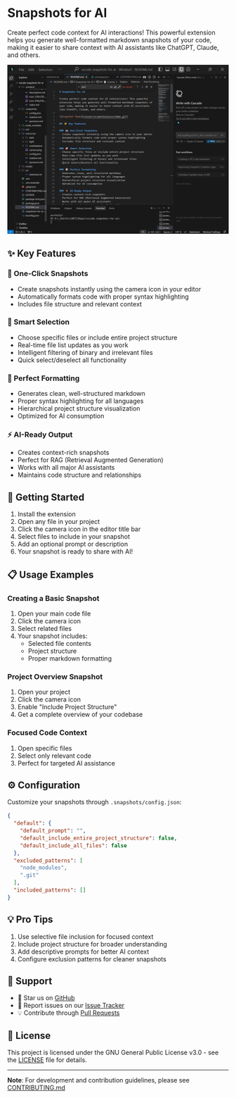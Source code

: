 # Snapshots for AI

Create perfect code context for AI interactions! This powerful extension helps you generate well-formatted markdown snapshots of your code, making it easier to share context with AI assistants like ChatGPT, Claude, and others.

![Snapshot Demo](resources/marketplace/demo.gif)

## ✨ Key Features

### 📸 One-Click Snapshots
- Create snapshots instantly using the camera icon in your editor
- Automatically formats code with proper syntax highlighting
- Includes file structure and relevant context

### 🎯 Smart Selection
- Choose specific files or include entire project structure
- Real-time file list updates as you work
- Intelligent filtering of binary and irrelevant files
- Quick select/deselect all functionality

### 🎨 Perfect Formatting
- Generates clean, well-structured markdown
- Proper syntax highlighting for all languages
- Hierarchical project structure visualization
- Optimized for AI consumption

### ⚡ AI-Ready Output
- Creates context-rich snapshots
- Perfect for RAG (Retrieval Augmented Generation)
- Works with all major AI assistants
- Maintains code structure and relationships

## 🚀 Getting Started

1. Install the extension
2. Open any file in your project
3. Click the camera icon in the editor title bar
4. Select files to include in your snapshot
5. Add an optional prompt or description
6. Your snapshot is ready to share with AI!

## 📋 Usage Examples

### Creating a Basic Snapshot
1. Open your main code file
2. Click the camera icon
3. Select related files
4. Your snapshot includes:
   - Selected file contents
   - Project structure
   - Proper markdown formatting

### Project Overview Snapshot
1. Open your project
2. Click the camera icon
3. Enable "Include Project Structure"
4. Get a complete overview of your codebase

### Focused Code Context
1. Open specific files
2. Select only relevant code
3. Perfect for targeted AI assistance

## ⚙️ Configuration

Customize your snapshots through `.snapshots/config.json`:
```json
{
  "default": {
    "default_prompt": "",
    "default_include_entire_project_structure": false,
    "default_include_all_files": false
  },
  "excluded_patterns": [
    "node_modules",
    ".git"
  ],
  "included_patterns": []
}
```

## 💡 Pro Tips

1. Use selective file inclusion for focused context
2. Include project structure for broader understanding
3. Add descriptive prompts for better AI context
4. Configure exclusion patterns for cleaner snapshots

## 🤝 Support

- 🌟 Star us on [GitHub](https://github.com/gbti-network/vscode-snapshots-for-ai)
- 🐛 Report issues on our [Issue Tracker](https://github.com/gbti-network/vscode-snapshots-for-ai/issues)
- 💡 Contribute through [Pull Requests](https://github.com/gbti-network/vscode-snapshots-for-ai/pulls)

## 📄 License

This project is licensed under the GNU General Public License v3.0 - see the [LICENSE](LICENSE) file for details.

---

**Note**: For development and contribution guidelines, please see [CONTRIBUTING.md](CONTRIBUTING.md)
